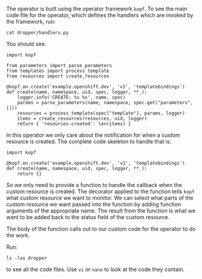 The operator is built using the operator framework `kopf`. To see the main code file for the operator, which defines the handlers which are invoked by the framework, run:

```execute
cat dropper/handlers.py
```

You should see:

```
import kopf

from parameters import parse_parameters
from templates import process_template
from resources import create_resources

@kopf.on.create('example.openshift.dev', 'v1', 'templatebindings')
def create(name, namespace, uid, spec, logger, **_):
    logger.info('CREATE: %s %s', name, spec)
    params = parse_parameters(name, namespace, spec.get("parameters", []))
    resources = process_template(spec["template"], params, logger)
    items = create_resources(resources, uid, logger)
    return { 'resources-created': len(items) }
```

In this operator we only care about the notification for when a custom resource is created. The complete code skeleton to handle that is:

```
import kopf

@kopf.on.create('example.openshift.dev', 'v1', 'templatebindings')
def create(name, namespace, uid, spec, logger, **_):
    return {}
```

So we only need to provide a function to handle the callback when the custom resource is created. The decorator applied to the function tells `kopf` what custom resource we want to monitor. We can select what parts of the custom resource we want passed into the function by adding function arguments of the appropriate name. The result from the function is what we want to be added back to the status field of the custom resource.

The body of the function calls out to our custom code for the operator to do the work.

Run:

```execute
ls -las dropper
```

to see all the code files. Use `vi` or `nano` to look at the code they contain.
